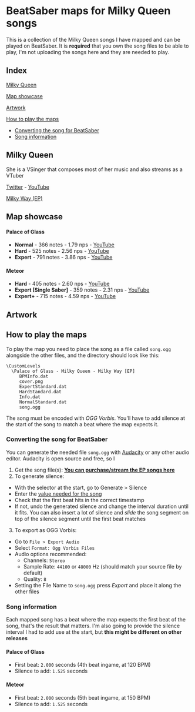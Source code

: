 # BeatSaber maps for Milky Queen songs

This is a collection of the Milky Queen songs I have mapped and can be played on BeatSaber. It is **required** that you own the song files to be able to play, I'm not uploading the songs here and they are needed to play.

## Index

[Milky Queen](#milky-queen)

[Map showcase](#map-showcase)

[Artwork](#-artwork)

[How to play the maps](#how-to-play-the-maps)

  - [Converting the song for BeatSaber](#converting-the-song-for-beatsaber)
  - [Song information](#song-information)

## Milky Queen

She is a VSinger that composes most of her music and also streams as a VTuber

[Twitter](https://twitter.com/milkyqueen_idol/) - [YouTube](https://www.youtube.com/@MilkyQueenVsinger)

[Milky Way (EP)](https://linkco.re/dy4ZpFgH)

## Map showcase

#### Palace of Glass
- **Normal** - 366 notes - 1.79 nps - [YouTube](https://youtu.be/kincBdcyYj4)
- **Hard** - 525 notes - 2.56 nps - [YouTube](https://youtu.be/kooc_ygiHVw)
- **Expert** - 791 notes - 3.86 nps - [YouTube](https://youtu.be/kincBdcyYj4)

#### Meteor
- **Hard** - 405 notes - 2.60 nps - [YouTube](https://youtu.be/TEuVHXZfqU4)
- **Expert [Single Saber]** - 359 notes - 2.31 nps - [YouTube](https://youtu.be/JDhlVuBoZaU)
- **Expert+** - 715 notes - 4.59 nps - [YouTube](https://youtu.be/SgDnngMdg24)

## Artwork

## How to play the maps
To play the map you need to place the song as a file called `song.ogg` alongside the other files, and the directory should look like this:

```
\CustomLevels
  \Palace of Glass - Milky Queen - Milky Way [EP]
     BPMInfo.dat
     cover.png
     ExpertStandard.dat
     HardStandard.dat
     Info.dat
     NormalStandard.dat
     song.ogg
```

The song must be encoded with _OGG Vorbis_. You'll have to add silence at the start of the song to match a beat where the map expects it.

### Converting the song for BeatSaber

You can generate the needed file `song.ogg` with [Audacity](https://www.audacityteam.org/) or any other audio editor. Audacity is open source and free, so I 

1. Get the song file(s): **[You can purchase/stream the EP songs here](https://linkco.re/dy4ZpFgH)**
2. To generate silence:
- With the selector at the start, go to Generate > Silence
- Enter the [value needed for the song](#song-information)
- Check that the first beat hits in the correct timestamp
- If not, undo the generated silence and change the interval duration until it fits. You can also insert a lot of silence and _slide_ the song segment on top of the silence segment until the first beat matches
3. To export as OGG Vorbis:
- Go to `File > Export Audio`
- Select `Format: Ogg Vorbis Files`
- Audio options recommended:
	- Channels: `Stereo`
	- Sample Rate: `44100` or `48000` Hz (should match your source file by default)
	- Quality: `8`
- Setting the File Name to `song.ogg` press _Export_ and place it along the other files

### Song information

Each mapped song has a beat where the map expects the first beat of the song, that's the result that matters. I'm also going to provide the silence interval I had to add use at the start, but **this might be different on other releases**

#### Palace of Glass
- First beat: `2.000` seconds (4th beat ingame, at 120 BPM)
- Silence to add: `1.525` seconds

#### Meteor
- First beat: `2.000` seconds (5th beat ingame, at 150 BPM)
- Silence to add: `1.525` seconds
